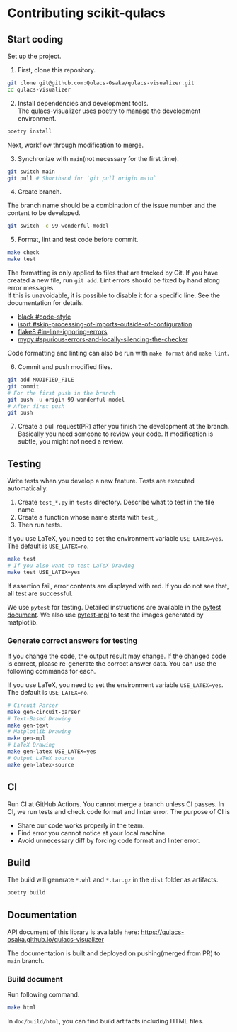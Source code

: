 # Contributing scikit-qulacs

## Start coding

Set up the project.

1. First, clone this repository.

```bash
git clone git@github.com:Qulacs-Osaka/qulacs-visualizer.git
cd qulacs-visualizer
```

2. Install dependencies and development tools.  
The qulacs-visualizer uses [poetry](https://github.com/python-poetry/poetry) to manage the development environment.

```bash
poetry install
```

Next, workflow through modification to merge.  

3. Synchronize with `main`(not necessary for the first time).

```bash
git switch main
git pull # Shorthand for `git pull origin main`
```

4. Create branch.

The branch name should be a combination of the issue number and the content to be developed.

```bash
git switch -c 99-wonderful-model
```

5. Format, lint and test code before commit.

```bash
make check
make test
```

The formatting is only applied to files that are tracked by Git. If you have created a new file, run `git add`.
Lint errors should be fixed by hand along error messages.  
If this is unavoidable, it is possible to disable it for a specific line. See the documentation for details.

- [black #code-style](https://black.readthedocs.io/en/stable/the_black_code_style/current_style.html#code-style)
- [isort #skip-processing-of-imports-outside-of-configuration](https://github.com/PyCQA/isort#skip-processing-of-imports-outside-of-configuration)
- [flake8 #in-line-ignoring-errors](https://flake8.pycqa.org/en/latest/user/violations.html#in-line-ignoring-errors)
- [mypy #spurious-errors-and-locally-silencing-the-checker](https://mypy.readthedocs.io/en/stable/common_issues.html#spurious-errors-and-locally-silencing-the-checker)

Code formatting and linting can also be run with `make format` and `make lint`.  

6. Commit and push modified files.

```bash
git add MODIFIED_FILE
git commit
# For the first push in the branch
git push -u origin 99-wonderful-model
# After first push
git push
```

7. Create a pull request(PR) after you finish the development at the branch. Basically you need someone to review your code. If modification is subtle, you might not need a review.

## Testing

Write tests when you develop a new feature. Tests are executed automatically.

1. Create `test_*.py` in `tests` directory. Describe what to test in the file name.
2. Create a function whose name starts with `test_`. 
3. Then run tests.

If you use LaTeX, you need to set the environment variable `USE_LATEX=yes`. The default is `USE_LATEX=no`.

```bash
make test
# If you also want to test LaTeX Drawing
make test USE_LATEX=yes
```

If assertion fail, error contents are displayed with red. If you do not see that, all test are successful.

We use `pytest` for testing. Detailed instructions are available in the [pytest document](https://docs.pytest.org/en/6.2.x/).
We also use [pytest-mpl](https://github.com/matplotlib/pytest-mpl) to test the images generated by matplotlib.

### Generate correct answers for testing

If you change the code, the output result may change. If the changed code is correct, please re-generate the correct answer data.
You can use the following commands for each.

If you use LaTeX, you need to set the environment variable `USE_LATEX=yes`. The default is `USE_LATEX=no`.

```bash
# Circuit Parser
make gen-circuit-parser
# Text-Based Drawing
make gen-text
# Matplotlib Drawing
make gen-mpl
# LaTeX Drawing
make gen-latex USE_LATEX=yes
# Output LaTeX source
make gen-latex-source
```

## CI
Run CI at GitHub Actions. You cannot merge a branch unless CI passes.
In CI, we run tests and check code format and linter error.
The purpose of CI is
* Share our code works properly in the team.
* Find error you cannot notice at your local machine.
* Avoid unnecessary diff by forcing code format and linter error.

## Build

The build will generate `*.whl` and `*.tar.gz` in the `dist` folder as artifacts.

```bash
poetry build
```

## Documentation

API document of this library is available here: https://qulacs-osaka.github.io/qulacs-visualizer

The documentation is built and deployed on pushing(merged from PR) to `main` branch.

### Build document

Run following command.

```bash
make html
```

In `doc/build/html`, you can find build artifacts including HTML files.
